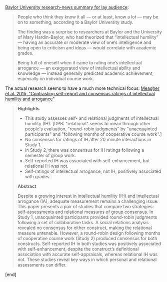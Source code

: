 [Baylor University research-news summary for lay audience](http://www.baylor.edu/mediacommunications/news.php?action=story&story=161790):

> People who think they know it all — or at least, know a lot — may be on to something, according to a Baylor University study.
> 
> The finding was a surprise to researchers at Baylor and the University of Mary Hardin-Baylor, who had theorized that “intellectual humility” — having an accurate or moderate view of one’s intelligence and being open to criticism and ideas — would correlate with academic grades.
> 
> Being full of oneself when it came to rating one’s intellectual arrogance — an exaggerated view of intellectual ability and knowledge — instead generally predicted academic achievement, especially on individual course work.

The actual research seems to have a much more technical focus: [Meagher et al. 2015, "Contrasting self-report and consensus ratings of intellectual humility and arrogance"](http://www.sciencedirect.com/science/article/pii/S0092656615300039)

> **Highlights**
> 
> * This study assesses self- and relational judgments of intellectual humility (IH). [DPB: "relational" seems to mean through other people's evaluation, "round-robin judgments" by "unacquainted participants" and "following months of cooperative course work".]
> * No consensus for ratings of IH after 20 minute interactions in Study 1.
> * In Study 2, there was consensus for IH ratings following a semester of group work.
> * Self-reported IH was associated with self-enhancement, but relational IH was not.
> * Self-ratings of intellectual arrogance, not IH, positively associated with grades.
> 
> **Abstract**
> 
> Despite a growing interest in intellectual humility (IH) and intellectual arrogance (IA), adequate measurement remains a challenging issue. This paper presents a pair of studies that compare two strategies: self-assessments and relational measures of group consensus. In Study 1, unacquainted participants provided round-robin judgments following a set of collaborative tasks. A social relations analysis revealed no consensus for either construct, making the relational measure untenable. However, a round-robin design following months of cooperative course work (Study 2) produced consensus for both constructs. Self-reported IH in both studies was positively associated with self-enhancement, despite the construct’s definitional association with accurate self-appraisals, whereas relational IH was not. These studies reveal key ways in which personal and relational assessments can differ.

[end]